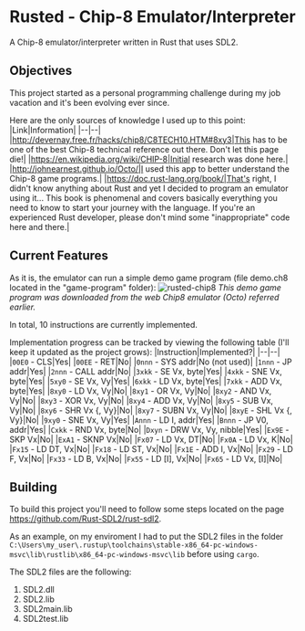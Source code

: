 # Rusted - Chip-8 Emulator/Interpreter
A Chip-8 emulator/interpreter written in Rust that uses SDL2.

## Objectives
This project started as a personal programming challenge during my job vacation and it's been evolving ever since.

Here are the only sources of knowledge I used up to this point:
|Link|Information|
|--|--|
|http://devernay.free.fr/hacks/chip8/C8TECH10.HTM#8xy3|This has to be one of the best Chip-8 technical reference out there. Don't let this page die!|
|https://en.wikipedia.org/wiki/CHIP-8|Initial research was done here.|
|http://johnearnest.github.io/Octo/|I used this app to better understand the Chip-8 game programs.|
|https://doc.rust-lang.org/book/|That's right, I didn't know anything about Rust and yet I decided to program an emulator using it... This book is phenomenal and covers basically everything you need to know to start your journey with the language. If you're an experienced Rust developer, please don't mind some "inappropriate" code here and there.|

## Current Features
As it is, the emulator can run a simple demo game program (file demo.ch8 located in the "game-program" folder):
![rusted-chip8](https://github.com/rodrigoCucick/rusted-chip8/assets/16089829/3d5b7226-06dc-49df-8d8e-d9500f03ec83)
_This demo game program was downloaded from the web Chip8 emulator (Octo) referred earlier._

In total, 10 instructions are currently implemented.

Implementation progress can be tracked by viewing the following table (I'll keep it updated as the project grows):
|Instruction|Implemented?|
|--|--|
|`00E0` - CLS|Yes|
|`00EE` - RET|No|
|`0nnn` - SYS addr|No (not used)|
|`1nnn` - JP addr|Yes|
|`2nnn` - CALL addr|No|
|`3xkk` - SE Vx, byte|Yes|
|`4xkk` - SNE Vx, byte|Yes|
|`5xy0` - SE Vx, Vy|Yes|
|`6xkk` - LD Vx, byte|Yes|
|`7xkk` - ADD Vx, byte|Yes|
|`8xy0` - LD Vx, Vy|No|
|`8xy1` - OR Vx, Vy|No|
|`8xy2` - AND Vx, Vy|No|
|`8xy3` - XOR Vx, Vy|No|
|`8xy4` - ADD Vx, Vy|No|
|`8xy5` - SUB Vx, Vy|No|
|`8xy6` - SHR Vx {, Vy}|No|
|`8xy7` - SUBN Vx, Vy|No|
|`8xyE` - SHL Vx {, Vy}|No|
|`9xy0` - SNE Vx, Vy|Yes|
|`Annn` - LD I, addr|Yes|
|`Bnnn` - JP V0, addr|Yes|
|`Cxkk` - RND Vx, byte|No|
|`Dxyn` - DRW Vx, Vy, nibble|Yes|
|`Ex9E` - SKP Vx|No|
|`ExA1` - SKNP Vx|No|
|`Fx07` - LD Vx, DT|No|
|`Fx0A` - LD Vx, K|No|
|`Fx15` - LD DT, Vx|No|
|`Fx18` - LD ST, Vx|No|
|`Fx1E` - ADD I, Vx|No|
|`Fx29` - LD F, Vx|No|
|`Fx33` - LD B, Vx|No|
|`Fx55` - LD [I], Vx|No|
|`Fx65` - LD Vx, [I]|No|

## Building
To build this project you'll need to follow some steps located on the page https://github.com/Rust-SDL2/rust-sdl2.

As an example, on my enviroment I had to put the SDL2 files in the folder `C:\Users\my_user\.rustup\toolchains\stable-x86_64-pc-windows-msvc\lib\rustlib\x86_64-pc-windows-msvc\lib` before using `cargo`.

The SDL2 files are the following:
1. SDL2.dll
2. SDL2.lib
3. SDL2main.lib
4. SDL2test.lib
